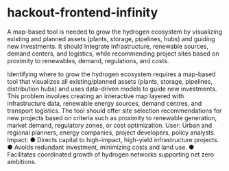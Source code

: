 # hackout-frontend-infinity
A map-based tool is needed to grow the hydrogen ecosystem by visualizing existing and planned assets (plants, storage, pipelines, hubs) and guiding new investments. It should integrate infrastructure, renewable sources, demand centers, and logistics, while recommending project sites based on proximity to renewables, demand, regulations, and costs.

Identifying where to grow the hydrogen ecosystem requires a map-based tool that
visualizes all existing/planned assets (plants, storage, pipelines, distribution hubs) and uses 
data-driven models to guide new investments. This problem involves creating an 
interactive map layered with infrastructure data, renewable energy sources, demand
centres, and transport logistics. The tool should offer site selection recommendations for 
new projects based on criteria such as proximity to renewable generation, market 
demand, regulatory zones, or cost optimization.
User:
Urban and regional planners, energy companies, project developers, policy analysts.
Impact:
● Directs capital to high-impact, high-yield infrastructure projects.
● Avoids redundant investment, minimizing costs and land use.
● Facilitates coordinated growth of hydrogen networks supporting net zero 
ambitions.
